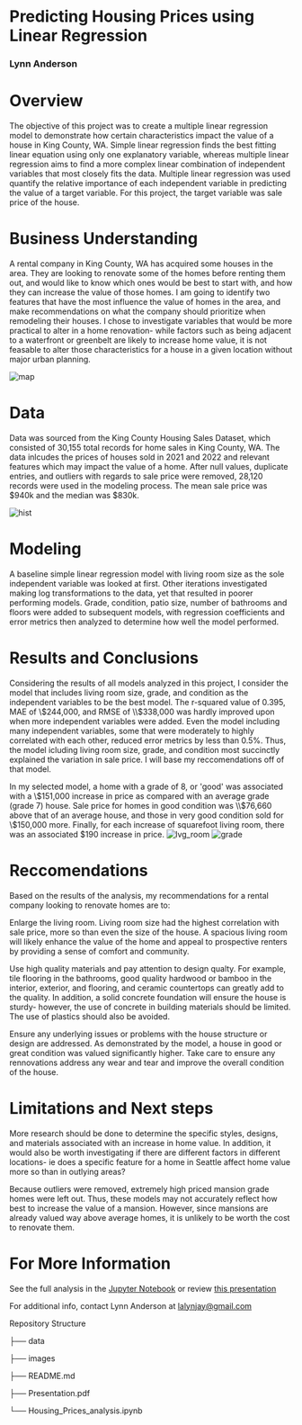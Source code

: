 # Predicting Housing Prices using Linear Regression

### Lynn Anderson

# Overview

The objective of this project was to create a multiple linear regression model to demonstrate how certain characteristics impact the value of a house in King County, WA. Simple linear regression finds the best fitting linear equation using only one explanatory variable, whereas multiple linear regression aims to find a more complex linear combination of independent variables that most closely fits the data. Multiple linear regression was used quantify the relative importance of each independent variable in predicting the value of a target variable. For this project, the target variable was sale price of the house. 

# Business Understanding

A rental company in King County, WA has acquired some houses in the area. They are looking to renovate some of the homes before renting them out, and would like to know which ones would be best to start with, and how they can increase the value of those homes. I am going to identify two features that have the most influence the value of homes in the area, and make recommendations on what the company should prioritize when remodeling their houses. I chose to investigate variables that would be more practical to alter in a home renovation- while factors such as being adjacent to a waterfront or greenbelt are likely to increase home value, it is not feasable to alter those characteristics for a house in a given location without major urban planning.

![map](https://github.com/lalynjay/Housing_Prices_Analysis/blob/alt/images/king_co.png)


# Data


Data was sourced from the King County Housing Sales Dataset, which consisted of 30,155 total records for home sales in King County, WA. The data inlcudes the prices of houses sold in 2021 and 2022 and relevant features which may impact the value of a home. After null values, duplicate entries, and outliers with regards to sale price were removed, 28,120 records were used in the modeling process. The mean sale price was $940k and the median was $830k.  

![hist](https://github.com/lalynjay/Housing_Prices_Analysis/blob/alt/images/price_hist.png)


# Modeling

A baseline simple linear regression model with living room size as the sole independent variable was looked at first. Other iterations investigated making log transformations to the data, yet that resulted in poorer performing models. Grade, condition, patio size, number of bathrooms and floors were added to subsequent models, with regression coefficients and error metrics then analyzed to determine how well the model performed.

# Results and Conclusions

Considering the results of all models analyzed in this project, I consider the model that includes living room size, grade, and condition as the independent variables to be the best model. The r-squared value of 0.395, MAE of \\$244,000, and RMSE of \\$338,000 was hardly improved upon when more independent variables were added. Even the model including many independent variables, some that were moderately to highly correlated with each other, reduced error metrics by less than 0.5%. Thus, the model icluding living room size, grade, and condition most succinctly explained the variation in sale price. I will base my reccomendations off of that model. 

In my selected model, a home with a grade of 8, or 'good' was associated with a \\$151,000 increase in price as compared with an average grade (grade 7) house. Sale price for homes in good condition was \\$76,660 above that of an average house, and those in very good condition sold for \\$150,000 more. Finally, for each increase of squarefoot living room, there was an associated $190 increase in price.
![lvg_room](https://github.com/lalynjay/Housing_Prices_Analysis/blob/alt/images/lvg.png)
![grade](https://github.com/lalynjay/Housing_Prices_Analysis/blob/alt/images/grade.png)



# Reccomendations

Based on the results of the analysis, my recommendations for a rental company looking to renovate homes are to:

Enlarge the living room. Living room size had the highest correlation with sale price, more so than even the size of the house. A spacious living room will likely enhance the value of the home and appeal to prospective renters by providing a sense of comfort and community.

Use high quality materials and pay attention to design qualty. For example, tile flooring in the bathrooms, good quality hardwood or bamboo in the interior, exterior, and flooring, and ceramic countertops can greatly add to the quality. In addition, a solid concrete foundation will ensure the house is sturdy- however, the use of concrete in building materials should be limited. The use of plastics should also be avoided.

Ensure any underlying issues or problems with the house structure or design are addressed. As demonstrated by the model, a house in good or great condition was valued significantly higher. Take care to ensure any rennovations address any wear and tear and improve the overall condition of the house.


# Limitations and Next steps

More research should be done to determine the specific styles, designs, and materials associated with an increase in home value. In addition, it would also be worth investigating if there are different factors in different locations- ie does a specific feature for a home in Seattle affect home value more so than in outlying areas?

Because outliers were removed, extremely high priced mansion grade homes were left out. Thus, these models may not accurately reflect how best to increase the value of a mansion. However, since mansions are already valued way above average homes, it is unlikely to be worth the cost to renovate them. 

# For More Information

See the full analysis in the [Jupyter Notebook](https://github.com/lalynjay/Housing_Prices_Analysis/blob/alt/Housing_Prices_Analysis.ipynb) or review [this presentation](https://github.com/lalynjay/Housing_Prices_Analysis/blob/alt/Housing_Prices_presentation.pdf)

For additional info, contact Lynn Anderson at lalynjay@gmail.com

Repository Structure

├── data

├── images

├── README.md

├── Presentation.pdf

└── Housing_Prices_analysis.ipynb
